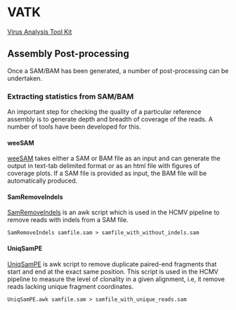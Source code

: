 # VATK
[Virus Analysis Tool Kit](https://github.com/centre-for-virus-research/VATK)

## Assembly Post-processing

Once a SAM/BAM has been generated, a number of post-processing can be undertaken.

### Extracting statistics from SAM/BAM

An important step for checking the quality of a particular reference assembly is to 
generate depth and breadth of coverage of the reads. A number of tools have been developed 
for this.

#### weeSAM

[weeSAM](https://github.com/centre-for-virus-research/weeSAM) takes either a SAM or BAM file 
as an input and can generate the output in text-tab delimited format or as an html file with 
figures of coverage plots. If a SAM file is provided as input, the BAM file will be automatically produced.

#### SamRemoveIndels

[SamRemoveIndels](https://github.com/centre-for-virus-research/VATK/blob/master/AssemblyPostProcessing/SamRemoveIndels.awk) is an awk script 
which is used in the HCMV pipeline to remove reads with indels from a SAM file.

```
SamRemoveIndels samfile.sam > samfile_with_without_indels.sam
```


#### UniqSamPE

[UniqSamPE](https://github.com/centre-for-virus-research/VATK/blob/master/AssemblyPostProcessing/UniqSamPE.awk) is awk script 
to remove duplicate paired-end fragments that start and end at the exact same position. This script is used in the HCMV pipeline to 
measure the level of clonality in a given alignment, i.e, it remove reads lacking unique 
fragment coordinates.

```
UniqSamPE.awk samfile.sam > samfile_with_unique_reads.sam
```

